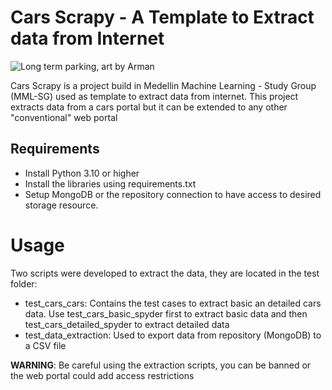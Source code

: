 # Cars Scrapy - A Template to Extract data from Internet
  ![Long term parking, art by Arman](https://github.com/cmatteogr/cars_scrapy/assets/138587358/529414f6-1856-4972-bc03-f57ac914eb88)

Cars Scrapy is a project build in Medellin Machine Learning - Study Group (MML-SG) used as template to extract data from internet. This project extracts data from a cars portal but it can be extended to any other "conventional" web portal

## Requirements
* Install Python 3.10 or higher
* Install the libraries using requirements.txt
* Setup MongoDB or the repository connection to have access to desired storage resource.

# Usage
Two scripts were developed to extract the data, they are located in the test folder:
* test_cars_cars: Contains the test cases to extract basic an detailed cars data. Use test_cars_basic_spyder first to extract basic data and then test_cars_detailed_spyder to extract detailed data
* test_data_extraction: Used to export data from repository (MongoDB) to a CSV file

**WARNING**: Be careful using the extraction scripts, you can be banned or the web portal could add access restrictions
